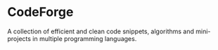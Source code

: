 # CodeForge
A collection of efficient and clean code snippets, algorithms and mini-projects in multiple programming languages.

